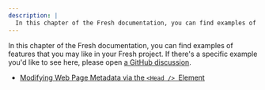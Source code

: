 ```yaml
---
description: |
  In this chapter of the Fresh documentation, you can find examples of features that you may like in your Fresh project.
---
```


In this chapter of the Fresh documentation, you can find examples of features
that you may like in your Fresh project. If there's a specific example you'd
like to see here, please open
[a GitHub discussion](https://github.com/denoland/fresh/discussions/new?category=ideas).


- [Modifying Web Page Metadata via the `<Head /> `Element](modifying-the-head-element.md) 
